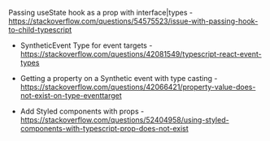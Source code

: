 Passing useState hook as a prop with interface|types - https://stackoverflow.com/questions/54575523/issue-with-passing-hook-to-child-typescript

- SyntheticEvent Type for event targets - https://stackoverflow.com/questions/42081549/typescript-react-event-types

- Getting a property on a Synthetic event with type casting - https://stackoverflow.com/questions/42066421/property-value-does-not-exist-on-type-eventtarget

- Add Styled components with props - https://stackoverflow.com/questions/52404958/using-styled-components-with-typescript-prop-does-not-exist
